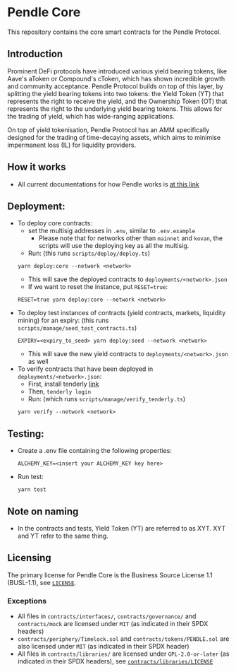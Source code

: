 # Pendle Core
This repository contains the core smart contracts for the Pendle Protocol.

## Introduction
Prominent DeFi protocols have introduced various yield bearing tokens, like Aave's aToken or Compound's cToken, which has shown incredible growth
and community acceptance. Pendle Protocol builds on top of this layer, by splitting the yield bearing tokens into two tokens: the Yield Token (YT) that represents the right to receive the yield, and the Ownership Token (OT) that represents the right to the underlying yield bearing tokens. This
allows for the trading of yield, which has wide-ranging applications.

On top of yield tokenisation, Pendle Protocol has an AMM specifically designed for the trading of time-decaying assets, which aims to minimise
impermanent loss (IL) for liquidity providers.

## How it works
* All current documentations for how Pendle works is [at this link](./docs/SPECS.md)

## Deployment:
* To deploy core contracts:
  * set the multisig addresses in `.env`, similar to `.env.example`
    * Please note that for networks other than `mainnet` and `kovan`, the scripts will use the deploying key as all the multisig.
  * Run: (this runs `scripts/deploy/deploy.ts`)
  ```
  yarn deploy:core --network <network>
  ```
  * This will save the deployed contracts to `deployments/<network>.json`
  * If we want to reset the instance, put `RESET=true`:
  ```
  RESET=true yarn deploy:core --network <network>
  ```
* To deploy test instances of contracts (yield contracts, markets, liquidity mining) for an expiry: (this runs `scripts/manage/seed_test_contracts.ts`)
  ```
  EXPIRY=<expiry_to_seed> yarn deploy:seed --network <network>
  ```
  * This will save the new yield contracts to `deployments/<network>.json` as well
* To verify contracts that have been deployed in `deployments/<network>.json`:
  * First, install tenderly [link](https://github.com/Tenderly/tenderly-cli)
  * Then, `tenderly login`
  * Run: (which runs `scripts/manage/verify_tenderly.ts`)
  ```
  yarn verify --network <network>
  ```

## Testing:
* Create a .env file containing the following properties:
  ```
  ALCHEMY_KEY=<insert your ALCHEMY_KEY key here>
  ```
* Run test:
  ```
  yarn test
  ```

## Note on naming
* In the contracts and tests, Yield Token (YT) are referred to as XYT. XYT and YT refer to the same thing.

## Licensing
The primary license for Pendle Core is the Business Source License 1.1 (BUSL-1.1), see [`LICENSE`](./LICENSE).
### Exceptions
- All files in `contracts/interfaces/`, `contracts/governance/` and `contracts/mock` are licensed under `MIT` (as indicated in their SPDX headers)
- `contracts/periphery/Timelock.sol` and `contracts/tokens/PENDLE.sol` are also licensed under `MIT` (as indicated in their SPDX header)
- All files in `contracts/libraries/` are licensed under `GPL-2.0-or-later` (as indicated in their SPDX headers), see [`contracts/libraries/LICENSE`](contracts/libraries/LICENSE)
